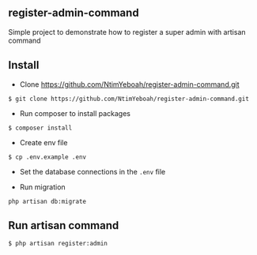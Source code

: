 ## register-admin-command

Simple project to demonstrate how to register a super admin with artisan command

## Install

- Clone https://github.com/NtimYeboah/register-admin-command.git 

`$ git clone https://github.com/NtimYeboah/register-admin-command.git`

- Run composer to install packages

`$ composer install`

- Create env file

`$ cp .env.example .env`

- Set the database connections in the `.env` file

- Run migration

`php artisan db:migrate`

## Run artisan command

`$ php artisan register:admin`
